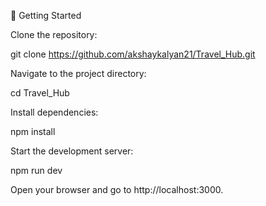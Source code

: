 🚀 Getting Started

Clone the repository:

git clone https://github.com/akshaykalyan21/Travel_Hub.git


Navigate to the project directory:

cd Travel_Hub


Install dependencies:

npm install


Start the development server:

npm run dev


Open your browser and go to http://localhost:3000.
